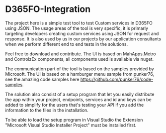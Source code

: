 # D365FO-Integration

The project here is a simple test tool to test Custom services in D365FO using JSON. The usage areas of the tool is very specific, it is primarly targeting developers creating custom services using JSON for request and response. It is also used by us in our projects by our application consultants when we perform different end to end tests in the solutions.

Feel free to download and contribute. The UI is based on MahApps.Metro and ControlzEx components, all components used is available via nuget.

The communication part of the tool is based on the samples provided by Microsoft. The UI is based on a hamburger menu sample from punker76, see the amazing code samples here https://github.com/punker76/code-samples.

The solution also consist of a setup program that let you easily distribute the app within your project, endpoints, services and id and keys can be added to simplify for the users that's testing your API if you add the information to the files in the installation.

To be able to load the setup program in Visual Studio the Extension "Microsoft Visual Studio Installer Project" must be installed first.
